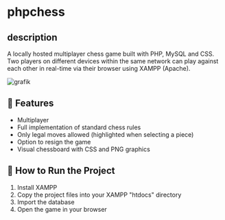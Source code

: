 # phpchess
## description
A locally hosted multiplayer chess game built with PHP, MySQL and CSS. Two players on different devices within the same network can play against each other in real-time via their browser using XAMPP (Apache).

![grafik](https://github.com/user-attachments/assets/872b8773-590e-4d0d-a957-936b7f4f5136)

## 🔧 Features
- Multiplayer
- Full implementation of standard chess rules
- Only legal moves allowed (highlighted when selecting a piece)
- Option to resign the game
- Visual chessboard with CSS and PNG graphics

## 🚀 How to Run the Project
1. Install XAMPP
2. Copy the project files into your XAMPP "htdocs" directory
3. Import the database
4. Open the game in your browser
